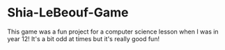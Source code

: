 # Shia-LeBeouf-Game
This game was a fun project for a computer science lesson when I was in year 12! It's a bit odd at times but it's really good fun! 
